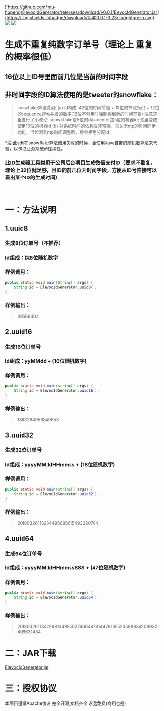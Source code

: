 ![https://github.com/imu-hupeng/ElevocIdGenerator/releases/download/v0.0.1/ElevocIdGenerator.jar](https://img.shields.io/badge/downloads%400.0.1-3.23k-brightgreen.svg)
![](https://img.shields.io/hexpm/l/plug.svg)
![](https://img.shields.io/badge/version-0.0.1-yellow.svg)
# 生成不重复纯数字订单号（理论上 重复的概率很低）
## 16位以上ID号里面前几位是当前的时间字段
## 非时间字段的ID算法使用的是tweeter的snowflake：
> snowflake算法说明:
>   (a) id构成: 42位的时间前缀 + 10位的节点标识 + 12位的sequence避免并发的数字(12位不够用时强制得到新的时间前缀)
>       注意这里进行了小改动: snowkflake是5位的datacenter加5位的机器id; 这里变成使用10位的机器id
>   (b) 对系统时间的依赖性非常强，需关闭ntp的时间同步功能。当检测到ntp时间调整后，将会拒绝分配id

*注:此sdk在snowflake算法调用失败的时候，会使用Java自带的随机数算法来代替，以保证业务系统的连续性。
### 此ID生成器工具类用于公司后台项目生成微信支付ID（要求不重复，理论上32位就足够，且ID的前几位为时间字段，方便从ID号直接可以看出某个ID的生成时间）

<br>

# 一：方法说明
## 1.uuid8
### 生成8位订单号（不推荐）
### Id组成：纯8位随机数字
### 样例调用：
```java
public static void main(String[] args) {
    String id = ElevocIdGenerator.uuid8();
}
```
### 样例输出：
> 49568404

## 2.uuid16
### 生成16位订单号
### Id组成：yyMMdd + (10位随机数字)
### 样例调用：
```java
public static void main(String[] args) {
    String id = ElevocIdGenerator.uuid16();
}
```
### 样例输出：
> 1803264956849853

## 3.uuid32
### 生成32位订单号
### Id组成：yyyyMMddHHmmss + (18位随机数字)
### 样例调用：
```java
public static void main(String[] args) {
    String id = ElevocIdGenerator.uuid32();
}
```
### 样例输出：
> 20180326113234495685615493320704

## 4.uuid64
### 生成64位订单号
### Id组成：yyyyMMddHHmmssSSS + (47位随机数字)
### 样例调用：
```java
public static void main(String[] args) {
    String id = ElevocIdGenerator.uuid64();
}
```
### 样例输出：
> 2018032611342298134985027466447814478109523598834209932408631434

# 二：JAR下载
[ElevocIdGenerator.jar](https://github.com/imu-hupeng/ElevocIdGenerator/releases/download/v0.0.1/ElevocIdGenerator.jar)

# 三：授权协议
本项目遵循Apache协议,完全开源,文档齐全,永远免费(商用也是)